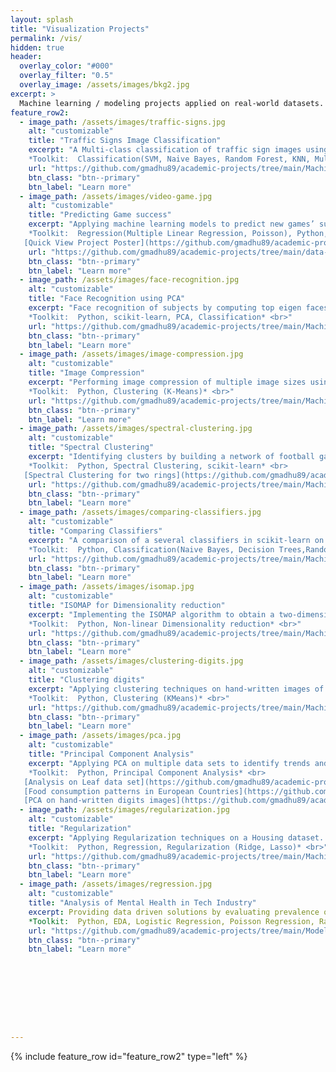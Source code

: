 ```yaml
---
layout: splash
title: "Visualization Projects"
permalink: /vis/
hidden: true
header:
  overlay_color: "#000"
  overlay_filter: "0.5"
  overlay_image: /assets/images/bkg2.jpg
excerpt: >
  Machine learning / modeling projects applied on real-world datasets.
feature_row2:
  - image_path: /assets/images/traffic-signs.jpg
    alt: "customizable"
    title: "Traffic Signs Image Classification"
    excerpt: "A Multi-class classification of traffic sign images using various ML algorithms aimed at categorization of high impact classes with an accuracy of 93%. <br><br>
    *Toolkit:  Classification(SVM, Naive Bayes, Random Forest, KNN, Multi-Layer Perceptron, LDA), Python, scikit-learn, EDA, PCA* <br>"
    url: "https://github.com/gmadhu89/academic-projects/tree/main/Machine-Learning/traffic-sign-classification"
    btn_class: "btn--primary"
    btn_label: "Learn more"
  - image_path: /assets/images/video-game.jpg
    alt: "customizable"
    title: "Predicting Game success"
    excerpt: "Applying machine learning models to predict new games’ success rate in the current market, along with sentiment analysis of user reviews represented in an interactive visualization. <br><br>
    *Toolkit:  Regression(Multiple Linear Regression, Poisson), Python, Sentiment Analysis, HTML* <br>
   [Quick View Project Poster](https://github.com/gmadhu89/academic-projects/blob/main/data-visualization-project/poster/)"
    url: "https://github.com/gmadhu89/academic-projects/tree/main/data-visualization-project"
    btn_class: "btn--primary"
    btn_label: "Learn more"
  - image_path: /assets/images/face-recognition.jpg
    alt: "customizable"
    title: "Face Recognition using PCA"
    excerpt: "Face recognition of subjects by computing top eigen faces from images shot with different expressions. <br><br>
    *Toolkit:  Python, scikit-learn, PCA, Classification* <br>"
    url: "https://github.com/gmadhu89/academic-projects/tree/main/Machine-Learning/face-recognition"
    btn_class: "btn--primary"
    btn_label: "Learn more"
  - image_path: /assets/images/image-compression.jpg
    alt: "customizable"
    title: "Image Compression"
    excerpt: "Performing image compression of multiple image sizes using K-means clustering algorithm implemented from scratch <br><br>
    *Toolkit:  Python, Clustering (K-Means)* <br>"
    url: "https://github.com/gmadhu89/academic-projects/tree/main/Machine-Learning/image-compression-clustering"
    btn_class: "btn--primary"
    btn_label: "Learn more"
  - image_path: /assets/images/spectral-clustering.jpg
    alt: "customizable"
    title: "Spectral Clustering"
    excerpt: "Identifying clusters by building a network of football games and team using Spectral clustering algorithm. <br><br>
    *Toolkit:  Python, Spectral Clustering, scikit-learn* <br>
   [Spectral Clustering for two rings](https://github.com/gmadhu89/academic-projects/tree/main/Machine-Learning/spectral-clustering-tworings)"
    url: "https://github.com/gmadhu89/academic-projects/tree/main/Machine-Learning/spectral-clustering"
    btn_class: "btn--primary"
    btn_label: "Learn more"
  - image_path: /assets/images/comparing-classifiers.jpg
    alt: "customizable"
    title: "Comparing Classifiers"
    excerpt: "A comparison of a several classifiers in scikit-learn on synthetic datasets to illustrate the nature of decision boundaries of different classifiers. <br><br>
    *Toolkit:  Python, Classification(Naive Bayes, Decision Trees,Random Forest, Ada Boost, Neural Nets, SVM, QDA), scikit-learn* <br>"
    url: "https://github.com/gmadhu89/academic-projects/tree/main/Machine-Learning/comparing-classifiers"
    btn_class: "btn--primary"
    btn_label: "Learn more"
  - image_path: /assets/images/isomap.jpg
    alt: "customizable"
    title: "ISOMAP for Dimensionality reduction"
    excerpt: "Implementing the ISOMAP algorithm to obtain a two-dimensional embedding for images corresponding to different poses of the same person and comparing its results with PCA. <br><br>
    *Toolkit:  Python, Non-linear Dimensionality reduction* <br>"
    url: "https://github.com/gmadhu89/academic-projects/tree/main/Machine-Learning/isomap"
    btn_class: "btn--primary"
    btn_label: "Learn more"
  - image_path: /assets/images/clustering-digits.jpg
    alt: "customizable"
    title: "Clustering digits"
    excerpt: "Applying clustering techniques on hand-written images of digits. <br><br>
    *Toolkit:  Python, Clustering (KMeans)* <br>"
    url: "https://github.com/gmadhu89/academic-projects/tree/main/Machine-Learning/clustering-digits"
    btn_class: "btn--primary"
    btn_label: "Learn more"
  - image_path: /assets/images/pca.jpg
    alt: "customizable"
    title: "Principal Component Analysis"
    excerpt: "Applying PCA on multiple data sets to identify trends and directions. <br><br>
    *Toolkit:  Python, Principal Component Analysis* <br>  
   [Analysis on Leaf data set](https://github.com/gmadhu89/academic-projects/tree/main/Machine-Learning/pca-leaf-data) <br>
   [Food consumption patterns in European Countries](https://github.com/gmadhu89/academic-projects/tree/main/Machine-Learning/pca-food-consumption-europeancountries) <br>
   [PCA on hand-written digits images](https://github.com/gmadhu89/academic-projects/tree/main/Machine-Learning/pca-digits)"
  - image_path: /assets/images/regularization.jpg
    alt: "customizable"
    title: "Regularization"
    excerpt: "Applying Regularization techniques on a Housing dataset. <br><br>
    *Toolkit:  Python, Regression, Regularization (Ridge, Lasso)* <br>"
    url: "https://github.com/gmadhu89/academic-projects/tree/main/Machine-Learning/ridge-lasso-regression"
    btn_class: "btn--primary"
    btn_label: "Learn more"
  - image_path: /assets/images/regression.jpg
    alt: "customizable"
    title: "Analysis of Mental Health in Tech Industry"
    excerpt: Providing data driven solutions by evaluating prevalence of mental disorders in IT workspace and answering research questions of interest.". <br><br>
    *Toolkit:  Python, EDA, Logistic Regression, Poisson Regression, Random Forest* <br>"
    url: "https://github.com/gmadhu89/academic-projects/tree/main/Modeling/mental-health-tech-analysis"
    btn_class: "btn--primary"
    btn_label: "Learn more"









---
```

{% include feature_row id="feature_row2" type="left" %}
